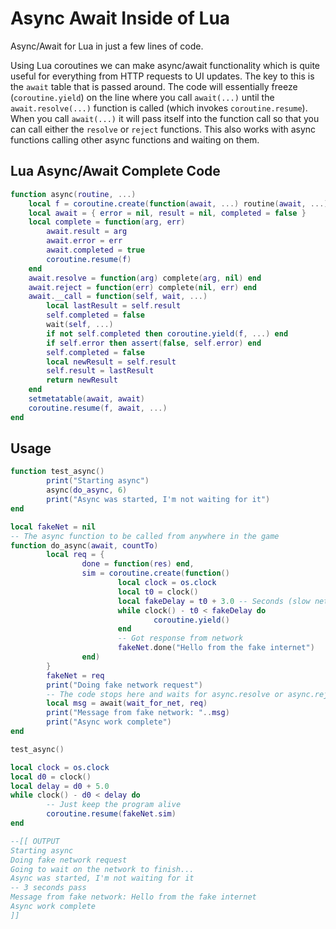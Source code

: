 # Async Await Inside of Lua
Async/Await for Lua in just a few lines of code.

Using Lua coroutines we can make async/await functionality which is quite useful for everything from HTTP requests to UI updates. The key to this is the `await` table that is passed around. The code will essentially freeze (`coroutine.yield`) on the line where you call `await(...)` until the `await.resolve(...)` function is called (which invokes `coroutine.resume`). When you call `await(...)` it will pass itself into the function call so that you can call either the `resolve` or `reject` functions. This also works with async functions calling other async functions and waiting on them.

## Lua Async/Await Complete Code
```lua
function async(routine, ...)
	local f = coroutine.create(function(await, ...) routine(await, ...) end)
	local await = { error = nil, result = nil, completed = false }
	local complete = function(arg, err)
		await.result = arg
		await.error = err
		await.completed = true
		coroutine.resume(f)
	end
	await.resolve = function(arg) complete(arg, nil) end
	await.reject = function(err) complete(nil, err) end
	await.__call = function(self, wait, ...)
		local lastResult = self.result
		self.completed = false
		wait(self, ...)
		if not self.completed then coroutine.yield(f, ...) end
		if self.error then assert(false, self.error) end
		self.completed = false
		local newResult = self.result
		self.result = lastResult
		return newResult
	end
	setmetatable(await, await)
	coroutine.resume(f, await, ...)
end
```

## Usage
```lua
function test_async()
        print("Starting async")
        async(do_async, 6)
        print("Async was started, I'm not waiting for it")
end

local fakeNet = nil
-- The async function to be called from anywhere in the game
function do_async(await, countTo)
        local req = {
                done = function(res) end,
                sim = coroutine.create(function()
                        local clock = os.clock
                        local t0 = clock()
                        local fakeDelay = t0 + 3.0 -- Seconds (slow network :P)
                        while clock() - t0 < fakeDelay do
                                coroutine.yield()
                        end
                        -- Got response from network
                        fakeNet.done("Hello from the fake internet")
                end)
        }
        fakeNet = req
        print("Doing fake network request")
        -- The code stops here and waits for async.resolve or async.reject before continuing
        local msg = await(wait_for_net, req)
        print("Message from fake network: "..msg)
        print("Async work complete")
end

test_async()

local clock = os.clock
local d0 = clock()
local delay = d0 + 5.0
while clock() - d0 < delay do
        -- Just keep the program alive
        coroutine.resume(fakeNet.sim)
end

--[[ OUTPUT
Starting async
Doing fake network request
Going to wait on the network to finish...
Async was started, I'm not waiting for it
-- 3 seconds pass
Message from fake network: Hello from the fake internet
Async work complete
]]
```
